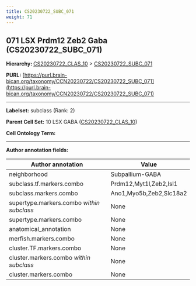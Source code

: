 ```yaml
---
title: CS20230722_SUBC_071
weight: 71
---
```

## 071 LSX Prdm12 Zeb2 Gaba (CS20230722_SUBC_071)
<b>Hierarchy: </b>
[CS20230722_CLAS_10](../CS20230722_CLAS_10) >
[CS20230722_SUBC_071](../CS20230722_SUBC_071)

**PURL:** [https://purl.brain-bican.org/taxonomy/CCN20230722/CS20230722_SUBC_071](https://purl.brain-bican.org/taxonomy/CCN20230722/CS20230722_SUBC_071)

---


**Labelset:** subclass (Rank: 2)

**Parent Cell Set:** 10 LSX GABA ([CS20230722_CLAS_10](../CS20230722_CLAS_10))



**Cell Ontology Term:** 

[MARKER GENES.]: #


---

[TRANSFERRED ANNOTATIONS.]: #


[AUTHOR ANNOTATION FIELDS.]: #


**Author annotation fields:**

| Author annotation | Value |
|-------------------|-------|
|neighborhood|Subpallium-GABA|
|subclass.tf.markers.combo|Prdm12,Myt1l,Zeb2,Isl1|
|subclass.markers.combo|Ano1,Myo5b,Zeb2,Slc18a2|
|supertype.markers.combo _within subclass_|None|
|supertype.markers.combo|None|
|anatomical_annotation|None|
|merfish.markers.combo|None|
|cluster.TF.markers.combo|None|
|cluster.markers.combo _within subclass_|None|
|cluster.markers.combo|None|
